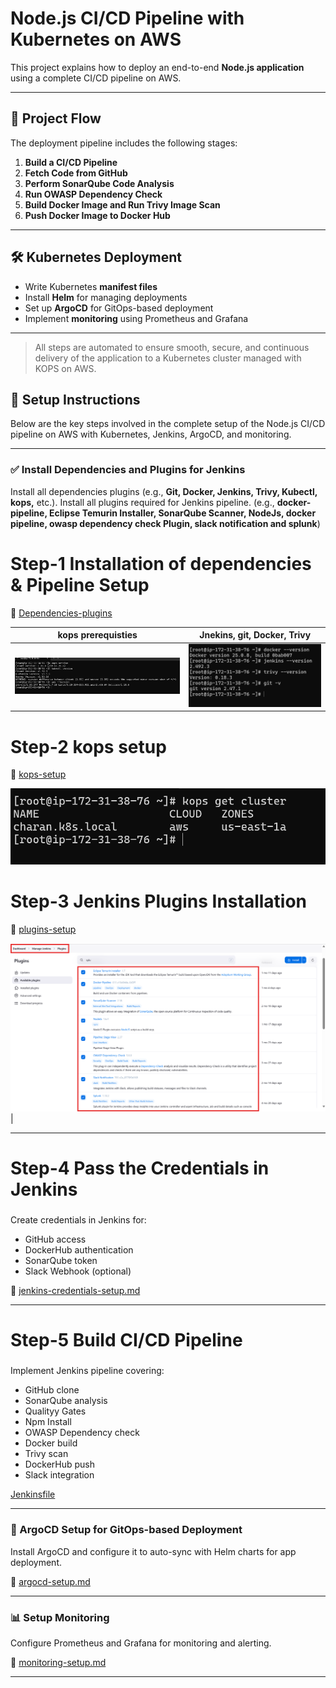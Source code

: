 # Node.js CI/CD Pipeline with Kubernetes on AWS

This project explains how to deploy an end-to-end **Node.js application** using a complete CI/CD pipeline on AWS.

---

## 🚀 Project Flow

The deployment pipeline includes the following stages:

1. **Build a CI/CD Pipeline**  
2. **Fetch Code from GitHub**
3. **Perform SonarQube Code Analysis**
4. **Run OWASP Dependency Check**
5. **Build Docker Image and Run Trivy Image Scan**
6. **Push Docker Image to Docker Hub**

---

## 🛠️ Kubernetes Deployment

- Write Kubernetes **manifest files**
- Install **Helm** for managing deployments
- Set up **ArgoCD** for GitOps-based deployment
- Implement **monitoring** using Prometheus and Grafana

---

> All steps are automated to ensure smooth, secure, and continuous delivery of the application to a Kubernetes cluster managed with KOPS on AWS.

## 🔧 Setup Instructions

Below are the key steps involved in the complete setup of the Node.js CI/CD pipeline on AWS with Kubernetes, Jenkins, ArgoCD, and monitoring.

---

### ✅ Install Dependencies and Plugins for Jenkins
Install all dependencies plugins (e.g., **Git, Docker, Jenkins, Trivy, Kubectl, kops,** etc.).
Install all plugins required for Jenkins pipeline. (e.g., **docker-pipeline, Eclipse Temurin Installer, SonarQube Scanner, NodeJs, docker pipeline, owasp dependency check Plugin, slack notification and splunk**) 

# Step-1 Installation of dependencies & Pipeline Setup
📄 [Dependencies-plugins](docs/dependencies.md)  

| kops prerequisties |  Jnekins, git, Docker, Trivy | 
|--------------------|-------------------|
| ![Kops](docs/assets/kops_pre.png) | ![versions](docs/assets/versions.png) |


# Step-2 kops setup
📄 [kops-setup](docs/kops-setup.md)  

![kops_Cluster](docs/assets/kops.png)

# Step-3 Jenkins Plugins Installation
📄 [plugins-setup](docs/jenkins-plugins.md)  

![plugins](docs/assets/plugins.png) |

---
# Step-4 Pass the Credentials in Jenkins
###
Create credentials in Jenkins for:
- GitHub access
- DockerHub authentication
- SonarQube token
- Slack Webhook (optional)

📄 [jenkins-credentials-setup.md](docs/jenkins-credentials-setup.md)

---
# Step-5 Build CI/CD Pipeline
###
Implement Jenkins pipeline covering:
- GitHub clone
- SonarQube analysis
- Qualityy Gates
- Npm Install
- OWASP Dependency check
- Docker build
- Trivy scan
- DockerHub push
- Slack integration

[Jenkinsfile](docs/Jenkinsfile.md)

---

### 🚀 ArgoCD Setup for GitOps-based Deployment
Install ArgoCD and configure it to auto-sync with Helm charts for app deployment.

📄 [argocd-setup.md](docs/argocd-setup.md)

---

### 📊 Setup Monitoring
Configure Prometheus and Grafana for monitoring and alerting.

📄 [monitoring-setup.md](docs/monitoring-setup.md)

---

